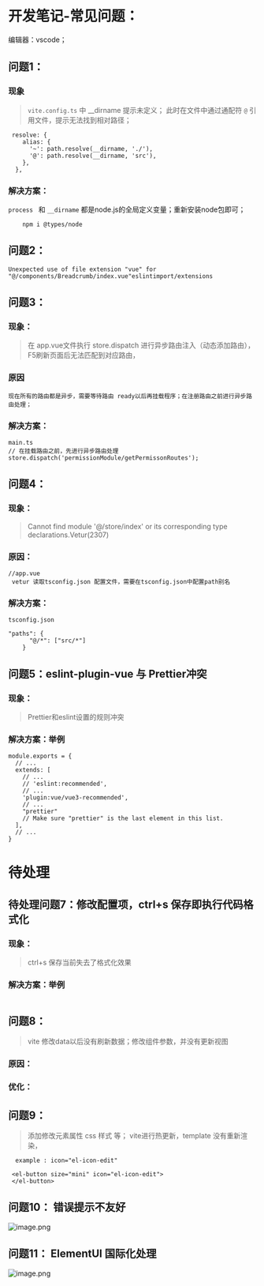 # 开发笔记-常见问题：
编辑器：vscode；
## 问题1：
### 现象
> `vite.config.ts` 中 __dirname 提示未定义；
> 此时在文件中通过通配符 `@` 引用文件，提示无法找到相对路径；
```
 resolve: {
    alias: {
      '~': path.resolve(__dirname, './'),
      '@': path.resolve(__dirname, 'src'),
    },
  },

```
### 解决方案：
`process ` 和 `__dirname` 都是node.js的全局定义变量；重新安装node包即可；

        npm i @types/node

## 问题2：
```
Unexpected use of file extension "vue" for "@/components/Breadcrumb/index.vue"eslintimport/extensions
```

## 问题3：
### 现象：
>在 app.vue文件执行 store.dispatch 进行异步路由注入（动态添加路由），F5刷新页面后无法匹配到对应路由，
### 原因
```
现在所有的路由都是异步，需要等待路由 ready以后再挂载程序；在注册路由之前进行异步路由处理；
```
### 解决方案：
```
main.ts
// 在挂载路由之前，先进行异步路由处理
store.dispatch('permissionModule/getPermissonRoutes');
```
## 问题4：
### 现象：
> Cannot find module '@/store/index' or its corresponding type declarations.Vetur(2307)
### 原因：
```
//app.vue
 vetur 读取tsconfig.json 配置文件，需要在tsconfig.json中配置path别名
```
### 解决方案：
```
tsconfig.json

"paths": {
      "@/*": ["src/*"]
    }

```

## 问题5：eslint-plugin-vue 与 Prettier冲突
### 现象：
> Prettier和eslint设置的规则冲突
### 解决方案：举例
```
module.exports = {
  // ...
  extends: [
    // ...
    // 'eslint:recommended',
    // ...
    'plugin:vue/vue3-recommended',
    // ...
    "prettier"
    // Make sure "prettier" is the last element in this list.
  ],
  // ...
}
```

# 待处理
## 待处理问题7：修改配置项，ctrl+s 保存即执行代码格式化
### 现象：
> ctrl+s 保存当前失去了格式化效果
### 解决方案：举例
```

```


## 问题8：
>vite 修改data以后没有刷新数据；修改组件参数，并没有更新视图
### 原因：

### 优化：

## 问题9：
> 添加修改元素属性 css 样式 等； vite进行热更新，template 没有重新渲染，
```
  example : icon="el-icon-edit"

 <el-button size="mini" icon="el-icon-edit">
 </el-button>

```
## 问题10： 错误提示不友好
![image.png](https://p6-juejin.byteimg.com/tos-cn-i-k3u1fbpfcp/1a07ce8d1bea437685e16dbb12c28464~tplv-k3u1fbpfcp-watermark.image)

## 问题11： ElementUI 国际化处理
![image.png](https://p6-juejin.byteimg.com/tos-cn-i-k3u1fbpfcp/3b2568fdd7134016bb468791fbfc89b8~tplv-k3u1fbpfcp-watermark.image)
